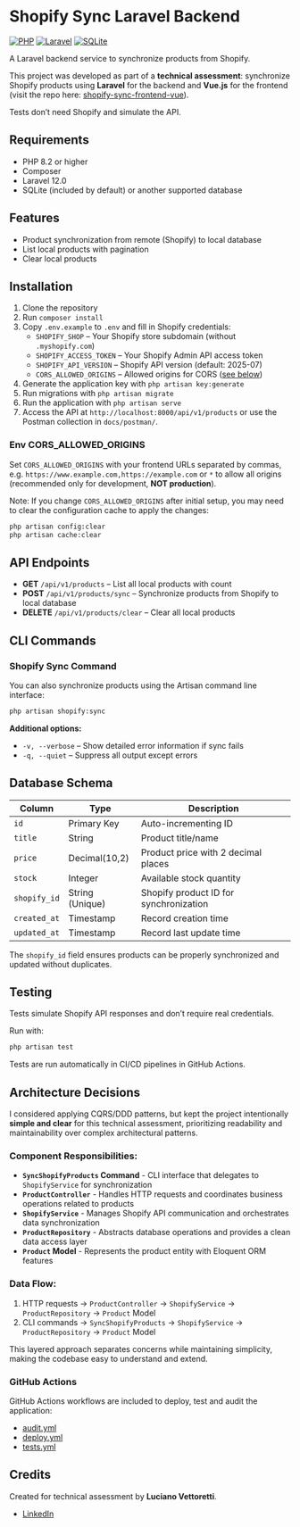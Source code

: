 # Shopify Sync Laravel Backend

[![PHP](https://img.shields.io/badge/PHP-8.2-blue)](https://www.php.net/)
[![Laravel](https://img.shields.io/badge/Laravel-12.0-red)](https://laravel.com/)
[![SQLite](https://img.shields.io/badge/DB-SQLite-lightgrey)](https://www.sqlite.org/)

A Laravel backend service to synchronize products from Shopify.

This project was developed as part of a **technical assessment**: synchronize Shopify products using **Laravel** for the backend and **Vue.js** for the frontend (visit the repo here: [shopify-sync-frontend-vue](https://github.com/luvittor/shopify-sync-frontend-vue)).

Tests don’t need Shopify and simulate the API.

## Requirements

* PHP 8.2 or higher
* Composer
* Laravel 12.0
* SQLite (included by default) or another supported database

## Features

* Product synchronization from remote (Shopify) to local database
* List local products with pagination
* Clear local products

## Installation

1. Clone the repository
2. Run `composer install`
3. Copy `.env.example` to `.env` and fill in Shopify credentials:
   * `SHOPIFY_SHOP` – Your Shopify store subdomain (without `.myshopify.com`)
   * `SHOPIFY_ACCESS_TOKEN` – Your Shopify Admin API access token
   * `SHOPIFY_API_VERSION` – Shopify API version (default: 2025-07)
   * `CORS_ALLOWED_ORIGINS` – Allowed origins for CORS ([see below](#env-cors_allowed_origins))
4. Generate the application key with `php artisan key:generate`
5. Run migrations with `php artisan migrate`
6. Run the application with `php artisan serve`
7. Access the API at `http://localhost:8000/api/v1/products` or use the Postman collection in `docs/postman/`.

### Env CORS_ALLOWED_ORIGINS

Set `CORS_ALLOWED_ORIGINS` with your frontend URLs separated by commas, e.g. `https://www.example.com,https://example.com` or `*` to allow all origins (recommended only for development, **NOT production**).

Note: If you change `CORS_ALLOWED_ORIGINS` after initial setup, you may need to clear the configuration cache to apply the changes:

```bash
php artisan config:clear
php artisan cache:clear
```

## API Endpoints

* **GET** `/api/v1/products` – List all local products with count
* **POST** `/api/v1/products/sync` – Synchronize products from Shopify to local database
* **DELETE** `/api/v1/products/clear` – Clear all local products

## CLI Commands

### Shopify Sync Command

You can also synchronize products using the Artisan command line interface:

```bash
php artisan shopify:sync
```

**Additional options:**
* `-v, --verbose` – Show detailed error information if sync fails
* `-q, --quiet` – Suppress all output except errors

## Database Schema

| Column       | Type            | Description                            |
| ------------ | --------------- | -------------------------------------- |
| `id`         | Primary Key     | Auto-incrementing ID                   |
| `title`      | String          | Product title/name                     |
| `price`      | Decimal(10,2)   | Product price with 2 decimal places    |
| `stock`      | Integer         | Available stock quantity               |
| `shopify_id` | String (Unique) | Shopify product ID for synchronization |
| `created_at` | Timestamp       | Record creation time                   |
| `updated_at` | Timestamp       | Record last update time                |

The `shopify_id` field ensures products can be properly synchronized and updated without duplicates.

## Testing

Tests simulate Shopify API responses and don’t require real credentials.

Run with:

```bash
php artisan test
```

Tests are run automatically in CI/CD pipelines in GitHub Actions.

## Architecture Decisions

I considered applying CQRS/DDD patterns, but kept the project intentionally **simple and clear** for this technical assessment, prioritizing readability and maintainability over complex architectural patterns.

### Component Responsibilities:

* **`SyncShopifyProducts` Command** - CLI interface that delegates to `ShopifyService` for synchronization
* **`ProductController`** - Handles HTTP requests and coordinates business operations related to products
* **`ShopifyService`** - Manages Shopify API communication and orchestrates data synchronization
* **`ProductRepository`** - Abstracts database operations and provides a clean data access layer
* **`Product` Model** - Represents the product entity with Eloquent ORM features

### Data Flow:
1. HTTP requests → `ProductController` → `ShopifyService` → `ProductRepository` → `Product` Model
2. CLI commands → `SyncShopifyProducts` → `ShopifyService` → `ProductRepository` → `Product` Model

This layered approach separates concerns while maintaining simplicity, making the codebase easy to understand and extend.

### GitHub Actions

GitHub Actions workflows are included to deploy, test and audit the application:
* [audit.yml](.github/workflows/audit.yml)
* [deploy.yml](.github/workflows/deploy.yml)
* [tests.yml](.github/workflows/tests.yml)

## Credits

Created for technical assessment by **Luciano Vettoretti**.

* [LinkedIn](https://www.linkedin.com/in/luvittor/)
